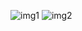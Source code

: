 ![img1](https://github.com/user-attachments/assets/00ce2e2f-b910-4f3e-8b64-68b554985117)
![img2](https://github.com/user-attachments/assets/6be10a9c-68b7-455e-b9e7-86dd3936af9b)

